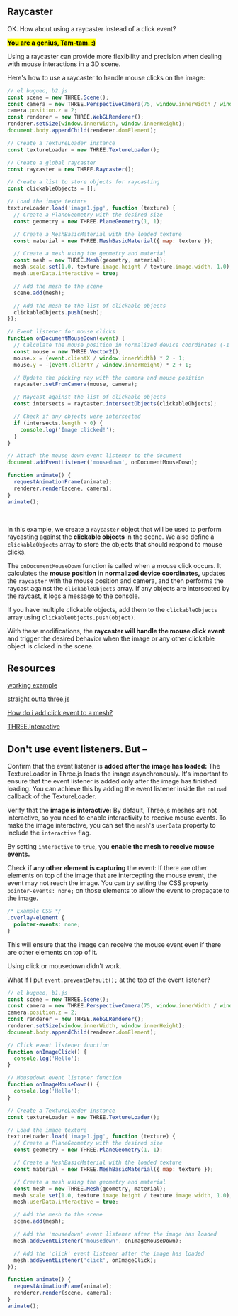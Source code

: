 ## Raycaster

OK.  How about using a raycaster instead of a click event?

<mark>**You are a genius, Tam-tam. :)**</mark>

Using a raycaster can provide more flexibility and precision when dealing with mouse interactions in a 3D scene.

Here's how to use a raycaster to handle mouse clicks on the image:

```js
// el bugueo, b2.js
const scene = new THREE.Scene();
const camera = new THREE.PerspectiveCamera(75, window.innerWidth / window.innerHeight, 0.1, 1000);
camera.position.z = 2;
const renderer = new THREE.WebGLRenderer();
renderer.setSize(window.innerWidth, window.innerHeight);
document.body.appendChild(renderer.domElement);

// Create a TextureLoader instance
const textureLoader = new THREE.TextureLoader();

// Create a global raycaster
const raycaster = new THREE.Raycaster();

// Create a list to store objects for raycasting
const clickableObjects = [];

// Load the image texture
textureLoader.load('image1.jpg', function (texture) {
  // Create a PlaneGeometry with the desired size
  const geometry = new THREE.PlaneGeometry(1, 1);

  // Create a MeshBasicMaterial with the loaded texture
  const material = new THREE.MeshBasicMaterial({ map: texture });

  // Create a mesh using the geometry and material
  const mesh = new THREE.Mesh(geometry, material);
  mesh.scale.set(1.0, texture.image.height / texture.image.width, 1.0);
  mesh.userData.interactive = true;

  // Add the mesh to the scene
  scene.add(mesh);

  // Add the mesh to the list of clickable objects
  clickableObjects.push(mesh);
});

// Event listener for mouse clicks
function onDocumentMouseDown(event) {
  // Calculate the mouse position in normalized device coordinates (-1 to +1)
  const mouse = new THREE.Vector2();
  mouse.x = (event.clientX / window.innerWidth) * 2 - 1;
  mouse.y = -(event.clientY / window.innerHeight) * 2 + 1;

  // Update the picking ray with the camera and mouse position
  raycaster.setFromCamera(mouse, camera);

  // Raycast against the list of clickable objects
  const intersects = raycaster.intersectObjects(clickableObjects);

  // Check if any objects were intersected
  if (intersects.length > 0) {
    console.log('Image clicked!');
  }
}

// Attach the mouse down event listener to the document
document.addEventListener('mousedown', onDocumentMouseDown);

function animate() {
  requestAnimationFrame(animate);
  renderer.render(scene, camera);
}
animate();
```

<br>

In this example, we create a `raycaster` object that will be used to perform raycasting against the **clickable objects** in the scene. We also define a `clickableObjects` array to store the objects that should respond to mouse clicks.

The `onDocumentMouseDown` function is called when a mouse click occurs. It calculates the **mouse position** in **normalized device coordinates,** updates the `raycaster` with the mouse position and camera, and then performs the raycast against the `clickableObjects` array. If any objects are intersected by the raycast, it logs a message to the console.

If you have multiple clickable objects, add them to the `clickableObjects` array using `clickableObjects.push(object)`.

With these modifications, the **raycaster will handle the mouse click event** and trigger the desired behavior when the image or any other clickable object is clicked in the scene.

## Resources

[working example](https://codesandbox.io/s/basic-threejs-example-with-re-use-dsrvn)

[straight outta three.js](https://threejs.org/docs/index.html?q=ray#api/en/core/Raycaster)

[How do i add click event to a mesh?](https://discourse.threejs.org/t/how-do-i-add-click-event-to-a-mesh/43837/2)

[THREE.Interactive](https://github.com/markuslerner/THREE.Interactive)

## Don't use event listeners. But &ndash;

Confirm that the event listener is **added after the image has loaded:** The TextureLoader in Three.js loads the image asynchronously. It's important to ensure that the event listener is added only after the image has finished loading. You can achieve this by adding the event listener inside the `onLoad` callback of the TextureLoader.

Verify that the **image is interactive:** By default, Three.js meshes are not interactive, so you need to enable interactivity to receive mouse events. To make the image interactive, you can set the `mesh`'s `userData` property to include the `interactive` flag.

By setting `interactive` to `true`, you **enable the mesh to receive mouse events.**

Check if **any other element is capturing** the event: If there are other elements on top of the image that are intercepting the mouse event, the event may not reach the image. You can try setting the CSS property `pointer-events: none;` on those elements to allow the event to propagate to the image.

```css
/* Example CSS */
.overlay-element {
  pointer-events: none;
}
```

This will ensure that the image can receive the mouse event even if there are other elements on top of it.

Using click or mousedown didn't work.

What if I put `event.preventDefault();` at the top of the event listener?

```js
// el bugueo, b1.js
const scene = new THREE.Scene();
const camera = new THREE.PerspectiveCamera(75, window.innerWidth / window.innerHeight, 0.1, 1000);
camera.position.z = 2;
const renderer = new THREE.WebGLRenderer();
renderer.setSize(window.innerWidth, window.innerHeight);
document.body.appendChild(renderer.domElement);

// Click event listener function
function onImageClick() {
  console.log('Hello');
}

// Mousedown event listener function
function onImageMouseDown() {
  console.log('Hello');
}

// Create a TextureLoader instance
const textureLoader = new THREE.TextureLoader();

// Load the image texture
textureLoader.load('image1.jpg', function (texture) {
  // Create a PlaneGeometry with the desired size
  const geometry = new THREE.PlaneGeometry(1, 1);

  // Create a MeshBasicMaterial with the loaded texture
  const material = new THREE.MeshBasicMaterial({ map: texture });

  // Create a mesh using the geometry and material
  const mesh = new THREE.Mesh(geometry, material);
  mesh.scale.set(1.0, texture.image.height / texture.image.width, 1.0);
  mesh.userData.interactive = true;

  // Add the mesh to the scene
  scene.add(mesh);

  // Add the 'mousedown' event listener after the image has loaded
  mesh.addEventListener('mousedown', onImageMouseDown);

  // Add the 'click' event listener after the image has loaded
  mesh.addEventListener('click', onImageClick);
});

function animate() {
  requestAnimationFrame(animate);
  renderer.render(scene, camera);
}
animate();
```

<br>
